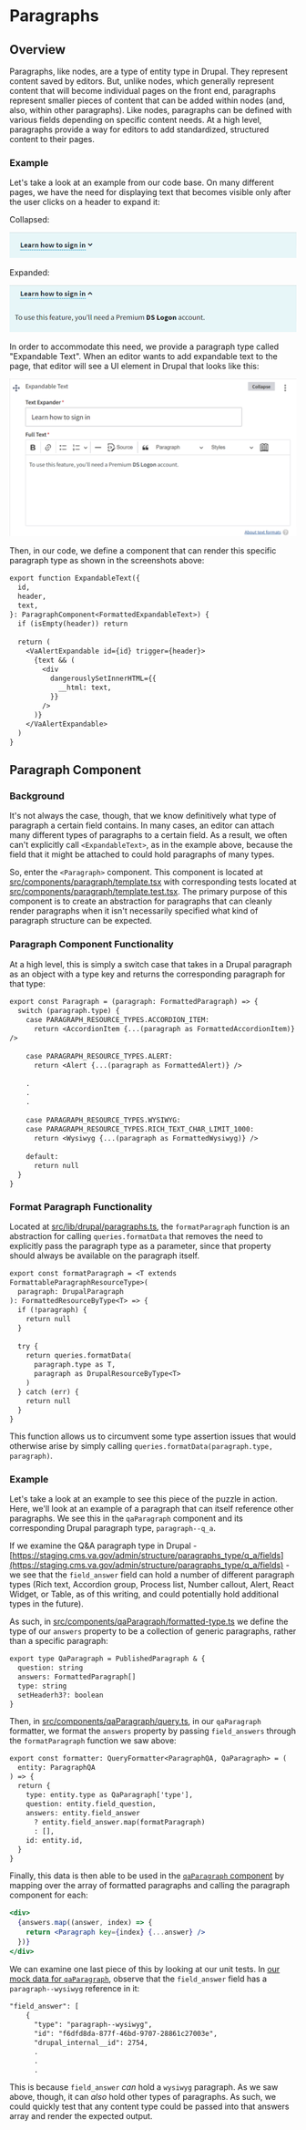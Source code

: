 # Paragraphs

## Overview

Paragraphs, like nodes, are a type of entity type in Drupal. They represent content saved by editors. But, unlike nodes, which generally represent content that will become individual pages on the front end, paragraphs represent smaller pieces of content that can be added within nodes (and, also, within other paragraphs). Like nodes, paragraphs can be defined with various fields depending on specific content needs. At a high level, paragraphs provide a way for editors to add standardized, structured content to their pages.

### Example

Let's take a look at an example from our code base. On many different pages, we have the need for displaying text that becomes visible only after the user clicks on a header to expand it:

Collapsed:

![Expandable text in collapsed state](./images/expandable-text-collapsed.png)

Expanded:

![Expandable text in expanded state](./images/expandable-text-expanded.png)

In order to accommodate this need, we provide a paragraph type called "Expandable Text". When an editor wants to add expandable text to the page, that editor will see a UI element in Drupal that looks like this:

![Expandable text UI in Drupal](./images/expandable-text-editor.png)

Then, in our code, we define a component that can render this specific paragraph type as shown in the screenshots above:

```
export function ExpandableText({
  id,
  header,
  text,
}: ParagraphComponent<FormattedExpandableText>) {
  if (isEmpty(header)) return

  return (
    <VaAlertExpandable id={id} trigger={header}>
      {text && (
        <div
          dangerouslySetInnerHTML={{
            __html: text,
          }}
        />
      )}
    </VaAlertExpandable>
  )
}
```

## Paragraph Component

### Background

It's not always the case, though, that we know definitively what type of paragraph a certain field contains. In many cases, an editor can attach many different types of paragraphs to a certain field. As a result, we often can't explicitly call `<ExpandableText>`, as in the example above, because the field that it might be attached to could hold paragraphs of many types.

So, enter the `<Paragraph>` component. This component is located at [src/components/paragraph/template.tsx](https://github.com/department-of-veterans-affairs/next-build/blob/main/src/components/paragraph/template.tsx) with corresponding tests located at [src/components/paragraph/template.test.tsx](https://github.com/department-of-veterans-affairs/next-build/blob/main/src/components/paragraph/template.test.tsx). The primary purpose of this component is to create an abstraction for paragraphs that can cleanly render paragraphs when it isn't necessarily specified what kind of paragraph structure can be expected.

### Paragraph Component Functionality

At a high level, this is simply a switch case that takes in a Drupal paragraph as an object with a type key and returns the corresponding paragraph for that type:

```
export const Paragraph = (paragraph: FormattedParagraph) => {
  switch (paragraph.type) {
    case PARAGRAPH_RESOURCE_TYPES.ACCORDION_ITEM:
      return <AccordionItem {...(paragraph as FormattedAccordionItem)} />

    case PARAGRAPH_RESOURCE_TYPES.ALERT:
      return <Alert {...(paragraph as FormattedAlert)} />

    .
    .
    .

    case PARAGRAPH_RESOURCE_TYPES.WYSIWYG:
    case PARAGRAPH_RESOURCE_TYPES.RICH_TEXT_CHAR_LIMIT_1000:
      return <Wysiwyg {...(paragraph as FormattedWysiwyg)} />

    default:
      return null
  }
}
```

### Format Paragraph Functionality

Located at [src/lib/drupal/paragraphs.ts](https://github.com/department-of-veterans-affairs/next-build/blob/main/src/lib/drupal/paragraphs.ts), the `formatParagraph` function is an abstraction for calling `queries.formatData` that removes the need to explicitly pass the paragraph type as a parameter, since that property should always be available on the paragraph itself.

```
export const formatParagraph = <T extends FormattableParagraphResourceType>(
  paragraph: DrupalParagraph
): FormattedResourceByType<T> => {
  if (!paragraph) {
    return null
  }

  try {
    return queries.formatData(
      paragraph.type as T,
      paragraph as DrupalResourceByType<T>
    )
  } catch (err) {
    return null
  }
}
```

This function allows us to circumvent some type assertion issues that would otherwise arise by simply calling `queries.formatData(paragraph.type, paragraph)`.

### Example

Let's take a look at an example to see this piece of the puzzle in action. Here, we'll look at an example of a paragraph that can itself reference other paragraphs. We see this in the `qaParagraph` component and its corresponding Drupal paragraph type, `paragraph--q_a`.

If we examine the Q&A paragraph type in Drupal - [https://staging.cms.va.gov/admin/structure/paragraphs_type/q_a/fields](https://staging.cms.va.gov/admin/structure/paragraphs_type/q_a/fields) - we see that the `field_answer` field can hold a number of different paragraph types (Rich text, Accordion group, Process list, Number callout, Alert, React Widget, or Table, as of this writing, and could potentially hold additional types in the future).

As such, in [src/components/qaParagraph/formatted-type.ts](https://github.com/department-of-veterans-affairs/next-build/blob/main/src/components/qaParagraph/formatted-type.ts) we define the type of our `answers` property to be a collection of generic paragraphs, rather than a specific paragraph:

```
export type QaParagraph = PublishedParagraph & {
  question: string
  answers: FormattedParagraph[]
  type: string
  setHeaderh3?: boolean
}
```

Then, in [src/components/qaParagraph/query.ts](https://github.com/department-of-veterans-affairs/next-build/blob/main/src/components/qaParagraph/query.ts), in our `qaParagraph` formatter, we format the `answers` property by passing `field_answers` through the `formatParagraph` function we saw above:

```
export const formatter: QueryFormatter<ParagraphQA, QaParagraph> = (
  entity: ParagraphQA
) => {
  return {
    type: entity.type as QaParagraph['type'],
    question: entity.field_question,
    answers: entity.field_answer
      ? entity.field_answer.map(formatParagraph)
      : [],
    id: entity.id,
  }
}
```

Finally, this data is then able to be used in the [`qaParagraph` component](https://github.com/department-of-veterans-affairs/next-build/blob/main/src/components/qaParagraph/template.tsx) by mapping over the array of formatted paragraphs and calling the paragraph component for each:

```jsx
<div>
  {answers.map((answer, index) => {
    return <Paragraph key={index} {...answer} />
  })}
</div>
```

We can examine one last piece of this by looking at our unit tests. In [our mock data for `qaParagraph`](https://github.com/department-of-veterans-affairs/next-build/blob/main/src/components/qaParagraph/mock.json), observe that the `field_answer` field has a `paragraph--wysiwyg` reference in it:

```
"field_answer": [
    {
      "type": "paragraph--wysiwyg",
      "id": "f6dfd8da-877f-46bd-9707-28861c27003e",
      "drupal_internal__id": 2754,
      .
      .
      .
```

This is because `field_answer` _can_ hold a `wysiwyg` paragraph. As we saw above, though, it can _also_ hold other types of paragraphs. As such, we could quickly test that any content type could be passed into that answers array and render the expected output.
